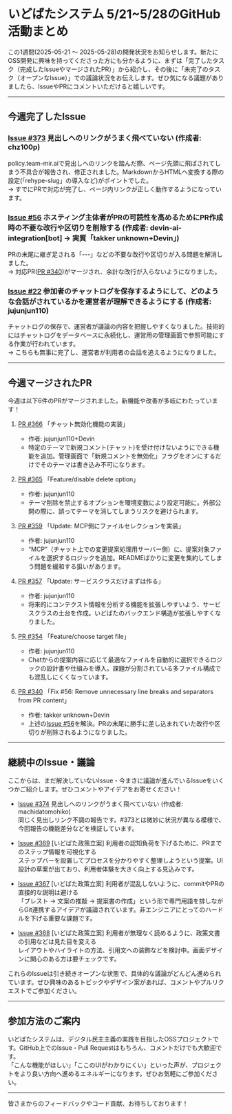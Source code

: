 # いどばたシステム 5/21~5/28のGitHub活動まとめ

この1週間(2025-05-21 〜 2025-05-28)の開発状況をお知らせします。新たにOSS開発に興味を持ってくださった方にも分かるように、まずは「完了したタスク（完成したIssueやマージされたPR）」から紹介し、その後に「未完了のタスク（オープンなIssue）」での議論状況をお伝えします。ぜひ気になる議題がありましたら、IssueやPRにコメントいただけると嬉しいです。

---

## 今週完了したIssue

### [Issue #373](https://github.com/digitaldemocracy2030/idobata/issues/373) 見出しへのリンクがうまく飛べていない (作成者: chz100p)
policy.team-mir.aiで見出しへのリンクを踏んだ際、ページ先頭に飛ばされてしまう不具合が報告され、修正されました。MarkdownからHTMLへ変換する際の設定(「rehype-slug」の導入など)がポイントでした。  
→ すでにPRで対応が完了し、ページ内リンクが正しく動作するようになっています。

### [Issue #56](https://github.com/digitaldemocracy2030/idobata/issues/56) ホスティング主体者がPRの可読性を高めるためにPR作成時の不要な改行や区切りを削除する (作成者: devin-ai-integration[bot] → 実質「takker unknown+Devin」)
PRの末尾に継ぎ足される「---」などの不要な改行や区切りが入る問題を解消しました。  
→ 対応PR([PR #340](https://github.com/digitaldemocracy2030/idobata/pull/340))がマージされ、余計な改行が入らないようになりました。

### [Issue #22](https://github.com/digitaldemocracy2030/idobata/issues/22) 参加者のチャットログを保存するようにして、どのような会話がされているかを運営者が理解できるようにする (作成者: jujunjun110)
チャットログの保存で、運営者が議論の内容を把握しやすくなりました。技術的にはチャットログをデータベースに永続化し、運営用の管理画面で参照可能にする作業が行われています。  
→ こちらも無事に完了し、運営者が利用者の会話を追えるようになりました。

---

## 今週マージされたPR

今週は以下6件のPRがマージされました。新機能や改善が多岐にわたっています！

1. [PR #366](https://github.com/digitaldemocracy2030/idobata/pull/366) 「チャット無効化機能の実装」  
   - 作者: jujunjun110+Devin  
   - 特定のテーマで新規コメント(チャット)を受け付けないようにできる機能を追加。管理画面で「新規コメントを無効化」フラグをオンにするだけでそのテーマは書き込み不可になります。

2. [PR #365](https://github.com/digitaldemocracy2030/idobata/pull/365) 「Feature/disable delete option」  
   - 作者: jujunjun110  
   - テーマ削除を禁止するオプションを環境変数により設定可能に。外部公開の際に、誤ってテーマを消してしまうリスクを避けられます。

3. [PR #359](https://github.com/digitaldemocracy2030/idobata/pull/359) 「Update: MCP側にファイルセレクションを実装」  
   - 作者: jujunjun110  
   - “MCP”（チャット上での変更提案処理用サーバー側）に、提案対象ファイルを選択するロジックを追加。READMEばかりに変更を集約してしまう問題を緩和する狙いがあります。

4. [PR #357](https://github.com/digitaldemocracy2030/idobata/pull/357) 「Update: サービスクラスだけまずは作る」  
   - 作者: jujunjun110  
   - 将来的にコンテクスト情報を分析する機能を拡張しやすいよう、サービスクラスの土台を作成。いどばたのバックエンド構造が拡張しやすくなりました。

5. [PR #354](https://github.com/digitaldemocracy2030/idobata/pull/354) 「Feature/choose target file」  
   - 作者: jujunjun110  
   - Chatからの提案内容に応じて最適なファイルを自動的に選択できるロジックの設計書や仕組みを導入。課題が分割されている多ファイル構成でも混乱しにくくなっています。

6. [PR #340](https://github.com/digitaldemocracy2030/idobata/pull/340) 「Fix #56: Remove unnecessary line breaks and separators from PR content」  
   - 作者: takker unknown+Devin  
   - 上述の[Issue #56](https://github.com/digitaldemocracy2030/idobata/issues/56)を解決。PRの末尾に勝手に差し込まれていた改行や区切りが削除されるようになりました。

---

## 継続中のIssue・議論

ここからは、まだ解決していないIssue・今まさに議論が進んでいるIssueをいくつかご紹介します。ぜひコメントやアイデアをお寄せください！

- [Issue #374](https://github.com/digitaldemocracy2030/idobata/issues/374) 見出しへのリンクがうまく飛べていない (作成者: machidatomohiko)  
  同じく見出しリンク不調の報告です。#373とは微妙に状況が異なる模様で、今回報告の機能差分などを検証しています。  

- [Issue #369](https://github.com/digitaldemocracy2030/idobata/issues/369) [いどばた政策立案] 利用者の認知負荷を下げるために、PRまでのステップ情報を可視化する  
  ステップバーを設置してプロセスを分かりやすく整理しようという提案。UI設計の草案が出ており、利用者体験を大きく向上する見込みです。  

- [Issue #367](https://github.com/digitaldemocracy2030/idobata/issues/367) [いどばた政策立案] 利用者が混乱しないように、commitやPRの直接的な説明は避ける  
  「ブレスト → 文案の推敲 → 提案書の作成」という形で専門用語を排しながらGit連携するアイデアが議論されています。非エンジニアにとってのハードルを下げる重要な課題です。  

- [Issue #368](https://github.com/digitaldemocracy2030/idobata/issues/368) [いどばた政策立案] 利用者が無理なく読めるように、政策文書の引用などは見た目を変える  
  レイアウトやハイライトの方法、引用文への装飾などを検討中。画面デザインに関心のある方は要チェックです。

これらのIssueは引き続きオープンな状態で、具体的な議論がどんどん進められています。ぜひ興味のあるトピックやデザイン案があれば、コメントやプルリクエストでご参加ください。

---

## 参加方法のご案内
いどばたシステムは、デジタル民主主義の実践を目指したOSSプロジェクトです。GitHub上でのIssue・Pull Requestはもちろん、コメントだけでも大歓迎です。  
「こんな機能がほしい」「ここのUIがわかりにくい」といった声が、プロジェクトをより良い方向へ進めるエネルギーになります。ぜひお気軽にご参加ください。

---

皆さまからのフィードバックやコード貢献、お待ちしております！  